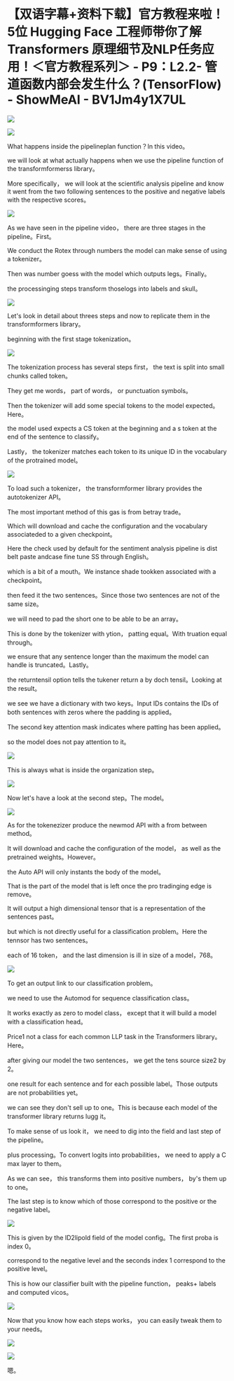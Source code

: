 # 【双语字幕+资料下载】官方教程来啦！5位 Hugging Face 工程师带你了解 Transformers 原理细节及NLP任务应用！＜官方教程系列＞ - P9：L2.2- 管道函数内部会发生什么？(TensorFlow) - ShowMeAI - BV1Jm4y1X7UL

![](img/77009730db8ae748615a56ed0788b98a_0.png)

![](img/77009730db8ae748615a56ed0788b98a_1.png)

What happens inside the pipelineplan function？In this video。

 we will look at what actually happens when we use the pipeline function of the transformformerss library。

More specifically， we will look at the scientific analysis pipeline and know it went from the two following sentences to the positive and negative labels with the respective scores。



![](img/77009730db8ae748615a56ed0788b98a_3.png)

As we have seen in the pipeline video， there are three stages in the pipeline。First。

We conduct the Rotex through numbers the model can make sense of using a tokenizer。

Then was number goess with the model which outputs legs。Finally。

 the processinging steps transform thoselogs into labels and skull。



![](img/77009730db8ae748615a56ed0788b98a_5.png)

Let's look in detail about threes steps and now to replicate them in the transformformers library。

 beginning with the first stage tokenization。

![](img/77009730db8ae748615a56ed0788b98a_7.png)

The tokenization process has several steps first， the text is split into small chunks called token。

They get me words， part of words， or punctuation symbols。

Then the tokenizer will add some special tokens to the model expected。Here。

 the model used expects a CS token at the beginning and a s token at the end of the sentence to classify。

Lastly， the tokenizer matches each token to its unique ID in the vocabulary of the protrained model。



![](img/77009730db8ae748615a56ed0788b98a_9.png)

To load such a tokenizer， the transformformer library provides the autotokenizer API。

The most important method of this gas is from betray trade。

Which will download and cache the configuration and the vocabulary associateded to a given checkpoint。

Here the check used by default for the sentiment analysis pipeline is dist belt paste andcase fine tune SS through English。

 which is a bit of a mouth。We instance shade tookken associated with a checkpoint。

 then feed it the two sentences。Since those two sentences are not of the same size。

 we will need to pad the short one to be able to be an array。

This is done by the tokenizer with ytion， patting equal。With truation equal through。

 we ensure that any sentence longer than the maximum the model can handle is truncated。Lastly。

 the returntensil option tells the tukener return a by doch tensil。Looking at the result。

 we see we have a dictionary with two keys。Input IDs contains the IDs of both sentences with zeros where the padding is applied。

The second key attention mask indicates where patting has been applied。

 so the model does not pay attention to it。

![](img/77009730db8ae748615a56ed0788b98a_11.png)

This is always what is inside the organization step。



![](img/77009730db8ae748615a56ed0788b98a_13.png)

Now let's have a look at the second step。The model。



![](img/77009730db8ae748615a56ed0788b98a_15.png)

As for the tokenezizer produce the newmod API with a from between method。

It will download and cache the configuration of the model， as well as the pretrained weights。However。

 the Auto API will only instants the body of the model。

That is the part of the model that is left once the pro tradinging edge is remove。

It will output a high dimensional tensor that is a representation of the sentences past。

 but which is not directly useful for a classification problem。Here the tennsor has two sentences。

 each of 16 token， and the last dimension is ill in size of a model，768。



![](img/77009730db8ae748615a56ed0788b98a_17.png)

To get an output link to our classification problem。

 we need to use the Automod for sequence classification class。

It works exactly as zero to model class， except that it will build a model with a classification head。

Price1 not a class for each common LLP task in the Transformers library。Here。

 after giving our model the two sentences， we get the tens source size2 by 2。

 one result for each sentence and for each possible label。Those outputs are not probabilities yet。

 we can see they don't sell up to one。This is because each model of the transformer library returns lugg it。

To make sense of us look it， we need to dig into the field and last step of the pipeline。

 plus processing。To convert logits into probabilities， we need to apply a C max layer to them。

As we can see， this transforms them into positive numbers， by's them up to one。

The last step is to know which of those correspond to the positive or the negative label。



![](img/77009730db8ae748615a56ed0788b98a_19.png)

This is given by the ID2lipold field of the model config。The first proba is index 0。

 correspond to the negative level and the seconds index 1 correspond to the positive level。

This is how our classifier built with the pipeline function， peaks+ labels and computed vicos。



![](img/77009730db8ae748615a56ed0788b98a_21.png)

Now that you know how each steps works， you can easily tweak them to your needs。



![](img/77009730db8ae748615a56ed0788b98a_23.png)

![](img/77009730db8ae748615a56ed0788b98a_24.png)

嗯。